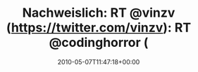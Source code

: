 ---
retweeted: false
source: <a href="http://twitter.com" rel="nofollow">Twitter Web Client</a>
entities:
  hashtags: []
  symbols: []
  user_mentions:
  - name: vinz
    screen_name: vinzv
    indices:
    - '17'
    - '23'
    id_str: '21310129'
    id: '21310129'
  - name: Jeff Atwood
    screen_name: codinghorror
    indices:
    - '28'
    - '41'
    id_str: '5637652'
    id: '5637652'
  urls: []
display_text_range:
- '0'
- '86'
favorite_count: '0'
id_str: '13543964645'
truncated: false
retweet_count: '0'
id: '13543964645'
created_at: Fri May 07 11:47:18 +0000 2010
favorited: false
full_text: 'Nachweislich: RT [@vinzv](https://twitter.com/vinzv): RT [@codinghorror](https://twitter.com/codinghorror):
  I just realized Flash is the new RealPlayer'
lang: en
tags:
- pesos/twitter
date: '2010-05-07T11:47:18+00:00'
src: https://twitter.com/bascht/status/13543964645
original_url: https://twitter.com/bascht/status/13543964645
type: twitter_tweet
text: 'Nachweislich: RT [@vinzv](https://twitter.com/vinzv): RT [@codinghorror](https://twitter.com/codinghorror):
  I just realized Flash is the new RealPlayer'
title: 'Nachweislich: RT @vinzv (https://twitter.com/vinzv): RT @codinghorror ('

---